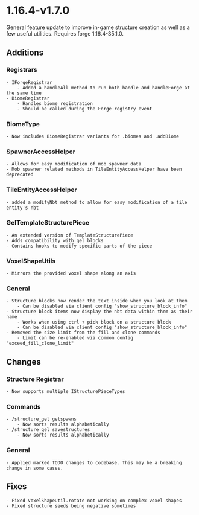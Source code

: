 # 1.16.4-v1.7.0
General feature update to improve in-game structure creation as well as a few useful utilities.
Requires forge 1.16.4-35.1.0.

## Additions
### Registrars
	- IForgeRegistrar
		- Added a handleAll method to run both handle and handleForge at the same time
	- BiomeRegistrar
		- Handles biome registration
		- Should be called during the Forge registry event
### BiomeType
	- Now includes BiomeRegistrar variants for .biomes and .addBiome
### SpawnerAccessHelper
	- Allows for easy modification of mob spawner data
	- Mob spawner related methods in TileEntityAccessHelper have been deprecated
### TileEntityAccessHelper
	- added a modifyNbt method to allow for easy modification of a tile entity's nbt
### GelTemplateStructurePiece
	- An extended version of TemplateStructurePiece
	- Adds compatibility with gel blocks
	- Contains hooks to modify specific parts of the piece
### VoxelShapeUtils
	- Mirrors the provided voxel shape along an axis
### General
	- Structure blocks now render the text inside when you look at them
		- Can be disabled via client config "show_structure_block_info"
	- Structure block items now display the nbt data within them as their name
		- Works when using ctrl + pick block on a structure block
		- Can be disabled via client config "show_structure_block_info"
	- Removed the size limit from the fill and clone commands
		- Limit can be re-enabled via common config "exceed_fill_clone_limit"

## Changes
### Structure Registrar
	- Now supports multiple IStructurePieceTypes
### Commands
	- /structure_gel getspawns
		- Now sorts results alphabetically
	- /structure_gel savestructures
		- Now sorts results alphabetically
### General
	- Applied marked TODO changes to codebase. This may be a breaking change in some cases.

## Fixes
	- Fixed VoxelShapeUtil.rotate not working on complex voxel shapes
	- Fixed structure seeds being negative sometimes